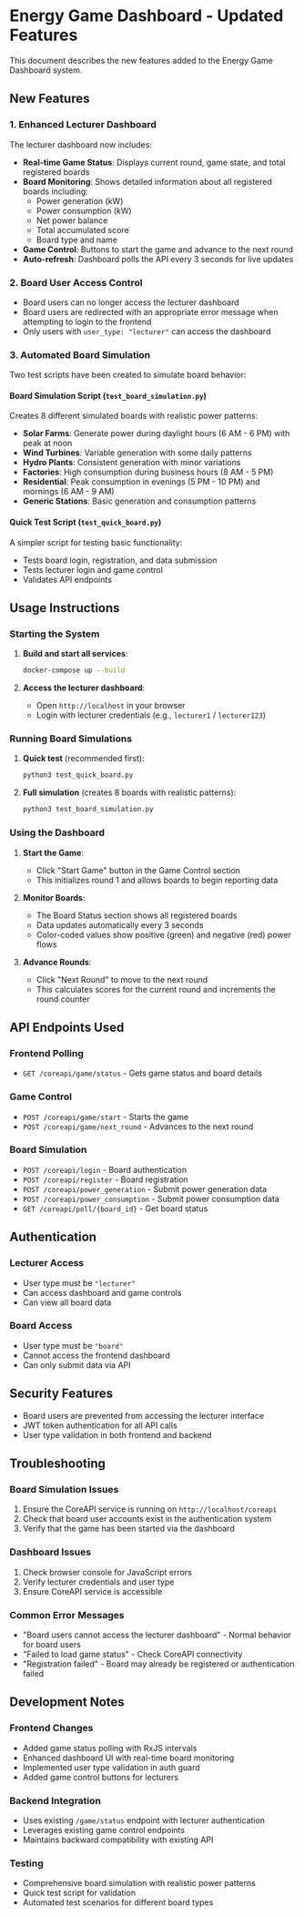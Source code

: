# Energy Game Dashboard - Updated Features

This document describes the new features added to the Energy Game Dashboard system.

## New Features

### 1. Enhanced Lecturer Dashboard

The lecturer dashboard now includes:

- **Real-time Game Status**: Displays current round, game state, and total registered boards
- **Board Monitoring**: Shows detailed information about all registered boards including:
  - Power generation (kW)
  - Power consumption (kW)
  - Net power balance
  - Total accumulated score
  - Board type and name
- **Game Control**: Buttons to start the game and advance to the next round
- **Auto-refresh**: Dashboard polls the API every 3 seconds for live updates

### 2. Board User Access Control

- Board users can no longer access the lecturer dashboard
- Board users are redirected with an appropriate error message when attempting to login to the frontend
- Only users with `user_type: "lecturer"` can access the dashboard

### 3. Automated Board Simulation

Two test scripts have been created to simulate board behavior:

#### Board Simulation Script (`test_board_simulation.py`)

Creates 8 different simulated boards with realistic power patterns:

- **Solar Farms**: Generate power during daylight hours (6 AM - 6 PM) with peak at noon
- **Wind Turbines**: Variable generation with some daily patterns
- **Hydro Plants**: Consistent generation with minor variations
- **Factories**: High consumption during business hours (8 AM - 5 PM)
- **Residential**: Peak consumption in evenings (5 PM - 10 PM) and mornings (6 AM - 9 AM)
- **Generic Stations**: Basic generation and consumption patterns

#### Quick Test Script (`test_quick_board.py`)

A simpler script for testing basic functionality:
- Tests board login, registration, and data submission
- Tests lecturer login and game control
- Validates API endpoints

## Usage Instructions

### Starting the System

1. **Build and start all services**:
   ```bash
   docker-compose up --build
   ```

2. **Access the lecturer dashboard**:
   - Open `http://localhost` in your browser
   - Login with lecturer credentials (e.g., `lecturer1` / `lecturer123`)

### Running Board Simulations

1. **Quick test** (recommended first):
   ```bash
   python3 test_quick_board.py
   ```

2. **Full simulation** (creates 8 boards with realistic patterns):
   ```bash
   python3 test_board_simulation.py
   ```

### Using the Dashboard

1. **Start the Game**:
   - Click "Start Game" button in the Game Control section
   - This initializes round 1 and allows boards to begin reporting data

2. **Monitor Boards**:
   - The Board Status section shows all registered boards
   - Data updates automatically every 3 seconds
   - Color-coded values show positive (green) and negative (red) power flows

3. **Advance Rounds**:
   - Click "Next Round" to move to the next round
   - This calculates scores for the current round and increments the round counter

## API Endpoints Used

### Frontend Polling
- `GET /coreapi/game/status` - Gets game status and board details

### Game Control
- `POST /coreapi/game/start` - Starts the game
- `POST /coreapi/game/next_round` - Advances to the next round

### Board Simulation
- `POST /coreapi/login` - Board authentication
- `POST /coreapi/register` - Board registration
- `POST /coreapi/power_generation` - Submit power generation data
- `POST /coreapi/power_consumption` - Submit power consumption data
- `GET /coreapi/poll/{board_id}` - Get board status

## Authentication

### Lecturer Access
- User type must be `"lecturer"`
- Can access dashboard and game controls
- Can view all board data

### Board Access
- User type must be `"board"`
- Cannot access the frontend dashboard
- Can only submit data via API

## Security Features

- Board users are prevented from accessing the lecturer interface
- JWT token authentication for all API calls
- User type validation in both frontend and backend

## Troubleshooting

### Board Simulation Issues
1. Ensure the CoreAPI service is running on `http://localhost/coreapi`
2. Check that board user accounts exist in the authentication system
3. Verify that the game has been started via the dashboard

### Dashboard Issues
1. Check browser console for JavaScript errors
2. Verify lecturer credentials and user type
3. Ensure CoreAPI service is accessible

### Common Error Messages
- "Board users cannot access the lecturer dashboard" - Normal behavior for board users
- "Failed to load game status" - Check CoreAPI connectivity
- "Registration failed" - Board may already be registered or authentication failed

## Development Notes

### Frontend Changes
- Added game status polling with RxJS intervals
- Enhanced dashboard UI with real-time board monitoring
- Implemented user type validation in auth guard
- Added game control buttons for lecturers

### Backend Integration
- Uses existing `/game/status` endpoint with lecturer authentication
- Leverages existing game control endpoints
- Maintains backward compatibility with existing API

### Testing
- Comprehensive board simulation with realistic power patterns
- Quick test script for validation
- Automated test scenarios for different board types
